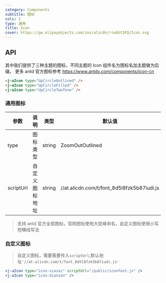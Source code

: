 ```yaml
---
category: Components
subtitle: 图标
cols: 1
type: 通用
title: Icon
cover: https://gw.alipayobjects.com/zos/alicdn/rrwbSt3FQ/Icon.svg
---
```


## API

其中我们提供了三种主题的图标，不同主题的 Icon 组件名为图标名加主题做为后缀。
更多 antd 官方图标参考 https://www.antdv.com/components/icon-cn

```html
<j-aIcon type="UpCircleOutlined" />
<j-aIcon type="UpCircleFilled" />
<j-aIcon type="UpCircleTwoTone" />
```

### 通用图标

| 参数      | 说明           | 类型   | 默认值                                     | 版本 |
| --------- | -------------- | ------ | ------------------------------------------ | ---- |
| type      | 图标类型       | string | ZoomOutOutlined                            |      |
| scriptUrl | 自定义图标地址 | string | //at.alicdn.com/t/font_8d5l8fzk5b87iudi.js |      |

> 支持 antd 官方全部图标，官网图标使用大驼峰命名，自定义图标使用小写短横线写法

### 自定义图标

> 自定义图标，需要需要传入`scriptUrl`,默认地址`'//at.alicdn.com/t/font_8d5l8fzk5b87iudi.js'`

```jsx
<j-aIcon type="icon-xiazai" scriptUrl="/public/iconfont.js" />
<j-aIcon type="icon-dianzan" />
```
